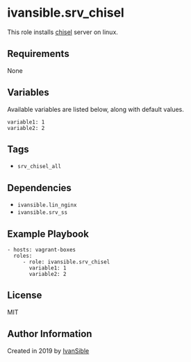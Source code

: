 # ivansible.srv_chisel

This role installs [chisel](https://github.com/jpillora/chisel) server on linux.


## Requirements

None


## Variables

Available variables are listed below, along with default values.

    variable1: 1
    variable2: 2


## Tags

- `srv_chisel_all`


## Dependencies

- `ivansible.lin_nginx`
- `ivansible.srv_ss`


## Example Playbook

    - hosts: vagrant-boxes
      roles:
         - role: ivansible.srv_chisel
           variable1: 1
           variable2: 2


## License

MIT

## Author Information

Created in 2019 by [IvanSible](https://github.com/ivansible)
